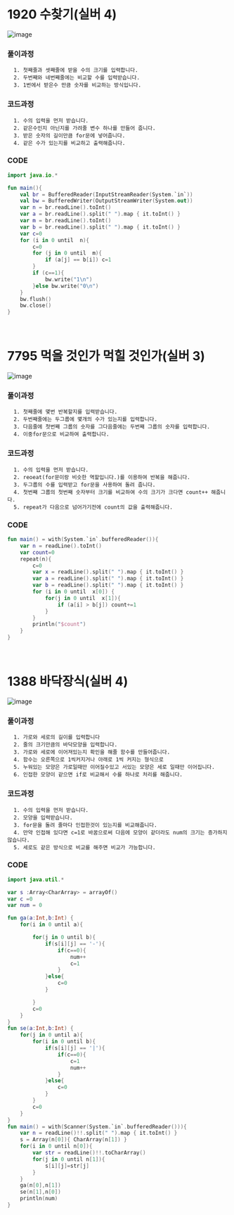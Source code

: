# 1920 수찾기(실버 4)

![image](https://user-images.githubusercontent.com/89181586/153118066-0273ccdd-5ee7-4fa3-a20c-ca491a0a0dad.png)

### 풀이과정
~~~
  1. 첫째줄과 셋째줄에 받을 수의 크기를 입력합니다.
  2. 두번째와 네번째줄에는 비교할 수를 입력받습니다.
  3. 1번에서 받은수 만큼 숫자를 비교하는 방식입니다.
~~~

### 코드과정
~~~
  1. 수의 입력을 먼저 받습니다.
  2. 같은수인지 아닌지를 가려줄 변수 하나를 만들어 줍니다.
  3. 받은 숫자의 길이만큼 for문에 넣어줍니다.
  4. 같은 수가 있는지를 비교하고 출력해줍니다. 
~~~

### CODE

```kotlin
import java.io.*

fun main(){
    val br = BufferedReader(InputStreamReader(System.`in`))
    val bw = BufferedWriter(OutputStreamWriter(System.out))
    var n = br.readLine().toInt()
    var a = br.readLine().split(" ").map { it.toInt() }
    var m = br.readLine().toInt()
    var b = br.readLine().split(" ").map { it.toInt() }
    var c=0
    for (i in 0 until  n){
        c=0
        for (j in 0 until  m){
            if (a[j] == b[i]) c=1
        }
        if (c==1){
            bw.write("1\n")
        }else bw.write("0\n")
    }
    bw.flush()
    bw.close()
}
```
<br>

# 7795 먹을 것인가 먹힐 것인가(실버 3)

![image](https://user-images.githubusercontent.com/89181586/153118206-107d4c0f-3685-4bc2-bfff-765ca1db5de9.png)

### 풀이과정
~~~
  1. 첫째줄에 몇번 반복할지를 입력받습니다.
  2. 두번째줄에는 두그룹에 몇개의 수가 있는지를 입력합니다.
  3. 다음줄에 첫번째 그룹의 숫자를 그다음줄에는 두번째 그룹의 숫자를 입력합니다.
  4. 이중for문으로 비교하여 출력합니다.
~~~

### 코드과정
~~~
  1. 수의 입력을 먼저 받습니다.
  2. reoeat(for문이랑 비슷한 역할입니다.)를 이용하여 반복을 해줍니다.
  3. 두그룹의 수를 입력받고 for문을 사용하여 돌려 줍니다.
  4. 첫번째 그룹의 첫번째 숫자부터 크기를 비교하여 수의 크기가 크다면 count++ 해줍니다.
  5. repeat가 다음으로 넘어가기전에 count의 값을 출력해줍니다.
~~~

### CODE

```kt
fun main() = with(System.`in`.bufferedReader()){
    var n = readLine().toInt()
    var count=0
    repeat(n){
        c=0
        var x = readLine().split(" ").map { it.toInt() }
        var a = readLine().split(" ").map { it.toInt() }
        var b = readLine().split(" ").map { it.toInt() }
        for (i in 0 until  x[0]) {
            for(j in 0 until  x[1]){
                if (a[i] > b[j]) count+=1
            }
        }
        println("$count")
    }
}
```
<br>

# 1388 바닥장식(실버 4)

![image](https://user-images.githubusercontent.com/89181586/153124666-6e88b8a0-ab35-468f-a2c7-05551f8b33fa.png)

### 풀이과정
~~~
  1. 가로와 세로의 길이를 입력합니다
  2. 줄의 크기만큼의 바닥모양을 입력합니다.
  3. 가로와 세로에 이어져있는지 확인을 해줄 함수를 만들어줍니다.
  4. 함수는 오른쪽으로 1씩커지거나 아래로 1씩 커지는 형식으로
  5. 누워있는 모양은 가로일때만 이어질수있고 서있는 모양은 세로 일때만 이어집니다.
  6. 인접한 모양이 같으면 if로 비교해서 수를 하나로 처리를 해줍니다.
~~~

### 코드과정
~~~
  1. 수의 입력을 먼저 받습니다.
  2. 모양을 입력받습니다.
  3. for문을 돌려 줄마다 인접한것이 있는지를 비교해줍니다.
  4. 만약 인접해 있다면 c=1로 바꿈으로써 다음에 모양이 같더라도 num의 크기는 증가하지 않습니다.
  5. 세로도 같은 방식으로 비교를 해주면 비교가 가능합니다.
~~~

### CODE
```kt
import java.util.*

var s :Array<CharArray> = arrayOf()
var c =0
var num = 0

fun ga(a:Int,b:Int) {
    for(i in 0 until a){

        for(j in 0 until b){
            if(s[i][j] == '-'){
                if(c==0){
                    num++
                    c=1
                }
            }else{
                c=0
            }

        }
        c=0
    }
}
fun se(a:Int,b:Int) {
    for(j in 0 until a){
        for(i in 0 until b){
            if(s[i][j] == '|'){
                if(c==0){
                    c=1
                    num++
                }
            }else{
                c=0
            }
        }
        c=0
    }
}
fun main() = with(Scanner(System.`in`.bufferedReader())){
    var n = readLine()!!.split(" ").map { it.toInt() }
    s = Array(n[0]){ CharArray(n[1]) }
    for(i in 0 until n[0]){
        var str = readLine()!!.toCharArray()
        for(j in 0 until n[1]){
            s[i][j]=str[j]
        }
    }
    ga(n[0],n[1])
    se(n[1],n[0])
    println(num)
}
```
